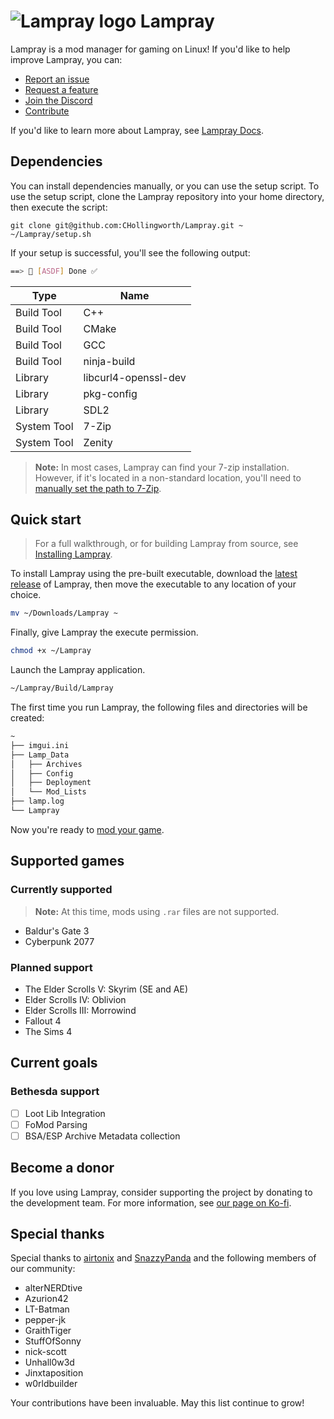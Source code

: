 # ![Lampray logo](https://cdn.discordapp.com/attachments/1160692058017763581/1175551711281168456/LMP-64.png?ex=656ba4d8&is=65592fd8&hm=ccaf321556119a09510514835ccadded74ee8bcc02fb48ec5697d5e9defcdd22&) Lampray 

Lampray is a mod manager for gaming on Linux! If you'd like to help improve Lampray, you can:

- [Report an issue](https://github.com/CHollingworth/Lampray/issues/new?assignees=&labels=bug&projects=&template=-game--bug-report.md&title=)
- [Request a feature](https://github.com/CHollingworth/Lampray/issues/new?assignees=&labels=enhancement&projects=&template=feature_request.md&title=)
- [Join the Discord](https://discord.gg/5macMedevy)
- [Contribute](./docs/contributing.md)

If you'd like to learn more about Lampray, see [Lampray Docs](./docs/index.md).

## Dependencies

You can install dependencies manually, or you can use the setup script. To use the setup script, clone the Lampray repository into your home directory, then execute the script:

```
git clone git@github.com:CHollingworth/Lampray.git ~
~/Lampray/setup.sh
``` 

If your setup is successful, you'll see the following output:

```bash
==> 💁 [ASDF] Done ✅
```

| Type        | Name                 |
|-------------|----------------------|
| Build Tool  | C++                  |
| Build Tool  | CMake                |
| Build Tool  | GCC                  |
| Build Tool  | ninja-build          |
| Library     | libcurl4-openssl-dev |
| Library     | pkg-config           |
| Library     | SDL2                 |
| System Tool | 7-Zip                |
| System Tool | Zenity               |

> **Note:** In most cases, Lampray can find your 7-zip installation. However, if it's located in a non-standard location, you'll need to [manually set the path to 7-Zip](./docs/customization.md#setting-the-path-to-7-zip).

## Quick start

> For a full walkthrough, or for building Lampray from source, see [Installing Lampray](./docs/index.md).

To install Lampray using the pre-built executable, download the [latest release](https://github.com/CHollingworth/Lampray/releases) of Lampray, then move the executable to any location of your choice.

```bash
mv ~/Downloads/Lampray ~
```

Finally, give Lampray the execute permission.

```bash
chmod +x ~/Lampray
```

Launch the Lampray application.

```bash
~/Lampray/Build/Lampray
```

The first time you run Lampray, the following files and directories will be created:

```bash
~
├── imgui.ini
├── Lamp_Data
│   ├── Archives
│   ├── Config
│   ├── Deployment
│   └── Mod_Lists
├── lamp.log
└── Lampray
```

Now you're ready to [mod your game](./docs/modding-games.md).

## Supported games

### Currently supported

> **Note:** At this time, mods using `.rar` files are not supported.

- Baldur's Gate 3
- Cyberpunk 2077

### Planned support

- The Elder Scrolls V: Skyrim (SE and AE)
- Elder Scrolls IV: Oblivion
- Elder Scrolls III: Morrowind
- Fallout 4
- The Sims 4

## Current goals

### Bethesda support

- [ ] Loot Lib Integration
- [ ] FoMod Parsing
- [ ] BSA/ESP Archive Metadata collection

## Become a donor

If you love using Lampray, consider supporting the project by donating to the development team. For more information, see [our page on Ko-fi](https://ko-fi.com/lampray).

## Special thanks

Special thanks to [airtonix](https://github.com/airtonix) and [SnazzyPanda](https://github.com/SnazzyPanda) and the following members of our community:

- alterNERDtive
- Azurion42
- LT-Batman
- pepper-jk
- GraithTiger
- StuffOfSonny
- nick-scott
- Unhall0w3d
- Jinxtaposition
- w0rldbuilder

Your contributions have been invaluable. May this list continue to grow!
